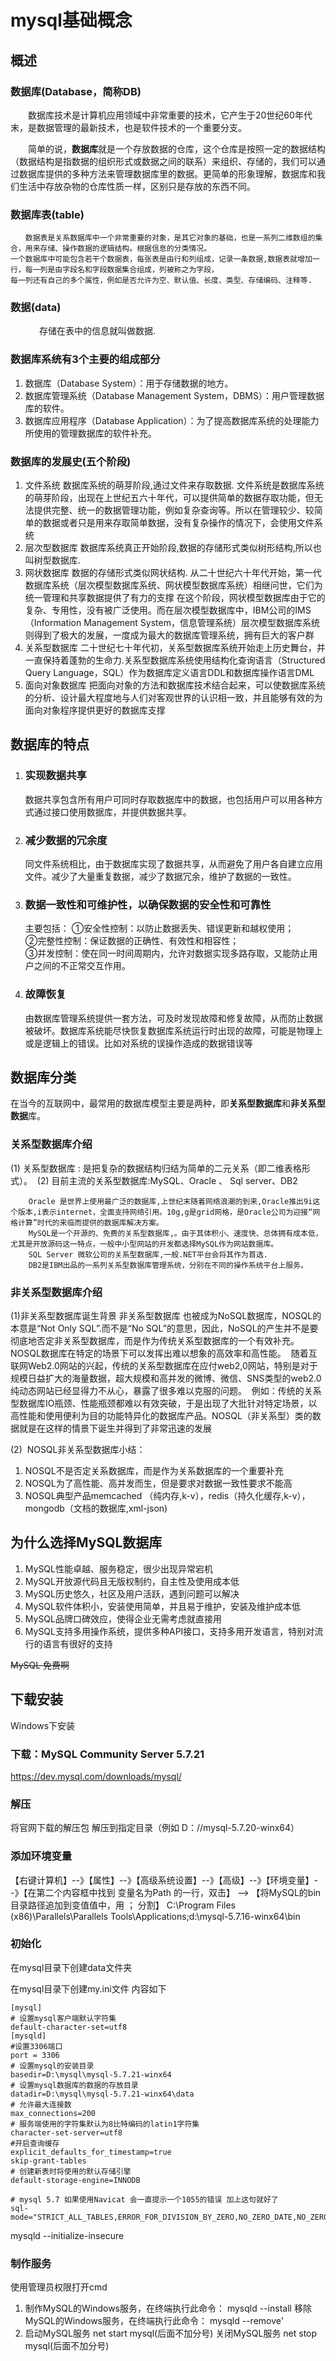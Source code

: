 # mysql基础概念

## 概述

### **数据库(Database，简称DB)**

　　数据库技术是计算机应用领域中非常重要的技术，它产生于20世纪60年代末，是数据管理的最新技术，也是软件技术的一个重要分支。

　　简单的说，**数据库**就是一个存放数据的仓库，这个仓库是按照一定的数据结构（数据结构是指数据的组织形式或数据之间的联系）来组织、存储的，我们可以通过数据库提供的多种方法来管理数据库里的数据。更简单的形象理解，数据库和我们生活中存放杂物的仓库性质一样，区别只是存放的东西不同。

### **数据库表(table)**

```
　　数据表是关系数据库中一个非常重要的对象，是其它对象的基础，也是一系列二维数组的集合，用来存储、操作数据的逻辑结构。根据信息的分类情况。
一个数据库中可能包含若干个数据表，每张表是由行和列组成，记录一条数据,数据表就增加一行，每一列是由字段名和字段数据集合组成，列被称之为字段，
每一列还有自己的多个属性，例如是否允许为空、默认值、长度、类型、存储编码、注释等.
```

### **数据(data)**

　　 　存储在表中的信息就叫做数据.

### **数据库系统有3个主要的组成部分**

1. 数据库（Database System）：用于存储数据的地方。
2. 数据库管理系统（Database Management System，DBMS）：用户管理数据库的软件。
3. 数据库应用程序（Database Application）：为了提高数据库系统的处理能力所使用的管理数据库的软件补充。

### **数据库的发展史(五个阶段)**

1. 文件系统
    数据库系统的萌芽阶段,通过文件来存取数据.
    文件系统是数据库系统的萌芽阶段，出现在上世纪五六十年代，可以提供简单的数据存取功能，但无法提供完整、统一的数据管理功能，例如复杂查询等。所以在管理较少、较简单的数据或者只是用来存取简单数据，没有复杂操作的情况下，会使用文件系统　　
2. 层次型数据库
    数据库系统真正开始阶段,数据的存储形式类似树形结构,所以也叫树型数据库.
3. 网状数据库
    数据的存储形式类似网状结构.
    从二十世纪六十年代开始，第一代数据库系统（层次模型数据库系统、网状模型数据库系统）相继问世，它们为统一管理和共享数据提供了有力的支撑
   在这个阶段，网状模型数据库由于它的复杂、专用性，没有被广泛使用。而在层次模型数据库中，IBM公司的IMS（Information Management System，信息管理系统）层次模型数据库系统则得到了极大的发展，一度成为最大的数据库管理系统，拥有巨大的客户群
4. 关系型数据库
    二十世纪七十年代初，关系型数据库系统开始走上历史舞台，并一直保持着蓬勃的生命力.关系型数据库系统使用结构化查询语言（Structured Query Language，SQL）作为数据库定义语言DDL和数据库操作语言DML
5. 面向对象数据库
    把面向对象的方法和数据库技术结合起来，可以使数据库系统的分析、设计最大程度地与人们对客观世界的认识相一致，并且能够有效的为面向对象程序提供更好的数据库支撑


## 数据库的特点

1. ### 实现数据共享

    数据共享包含所有用户可同时存取数据库中的数据，也包括用户可以用各种方式通过接口使用数据库，并提供数据共享。
2. ### 减少数据的冗余度

    同文件系统相比，由于数据库实现了数据共享，从而避免了用户各自建立应用文件。减少了大量重复数据，减少了数据冗余，维护了数据的一致性。
3. ### 数据一致性和可维护性，以确保数据的安全性和可靠性　　

   主要包括：
   ①安全性控制：以防止数据丢失、错误更新和越权使用；　　　　　　　　　
   ②完整性控制：保证数据的正确性、有效性和相容性；　　　　　　　　　
   ③并发控制：使在同一时间周期内，允许对数据实现多路存取，又能防止用户之间的不正常交互作用。 
4. ### 故障恢复

    由数据库管理系统提供一套方法，可及时发现故障和修复故障，从而防止数据被破坏。数据库系统能尽快恢复数据库系统运行时出现的故障，可能是物理上或是逻辑上的错误。比如对系统的误操作造成的数据错误等

## 数据库分类

在当今的互联网中，最常用的数据库模型主要是两种，即**关系型数据库**和**非关系型数据**库。

### 关系型数据库介绍

(1) 关系型数据库 : 是把复杂的数据结构归结为简单的二元关系（即二维表格形式）。 
(2) 目前主流的关系型数据库:MySQL、Oracle 、 Sql server、DB2 

```
	Oracle 是世界上使用最广泛的数据库,上世纪末随着网络浪潮的到来,Oracle推出9i这个版本,i表示internet，全面支持网络引用。10g,g是grid网格，是Oracle公司为迎接“网格计算”时代的来临而提供的数据库解决方案。
    MySQL是一个开源的、免费的关系型数据库,。由于其体积小、速度快、总体拥有成本低，尤其是开放源码这一特点，一般中小型网站的开发都选择MySQL作为网站数据库。
    SQL Server 微软公司的关系型数据库,一般.NET平台会将其作为首选.
    DB2是IBM出品的一系列关系型数据库管理系统，分别在不同的操作系统平台上服务。
```

### 非关系型数据库介绍

(1)非关系型数据库诞生背景
    非关系型数据库 也被成为NoSQL数据库，NOSQL的本意是“Not Only SQL”.而不是“No SQL”的意思，因此，NoSQL的产生并不是要彻底地否定非关系型数据库，而是作为传统关系型数据库的一个有效补充。NOSQL数据库在特定的场景下可以发挥出难以想象的高效率和高性能。 
    随着互联网Web2.0网站的兴起，传统的关系型数据库在应付web2,0网站，特别是对于规模日益扩大的海量数据，超大规模和高并发的微博、微信、SNS类型的web2.0纯动态网站已经显得力不从心，暴露了很多难以克服的问题。 
    例如：传统的关系型数据库IO瓶颈、性能瓶颈都难以有效突破，于是出现了大批针对特定场景，以高性能和使用便利为目的功能特异化的数据库产品。NOSQL（非关系型）类的数据就是在这样的情景下诞生并得到了非常迅速的发展 

(2)  NOSQL非关系型数据库小结： 
1. NOSQL不是否定关系数据库，而是作为关系数据库的一个重要补充 
2. NOSQL为了高性能、高并发而生，但是要求对数据一致性要求不能高 
3. NOSQL典型产品memcached （纯内存,k-v），redis（持久化缓存,k-v），mongodb（文档的数据库,xml-json)

## 为什么选择MySQL数据库

1. MySQL性能卓越、服务稳定，很少出现异常宕机 
2. MySQL开放源代码且无版权制约，自主性及使用成本低 
3. MySQL历史悠久，社区及用户活跃，遇到问题可以解决 
4. MySQL软件体积小，安装使用简单，并且易于维护，安装及维护成本低 
5. MySQL品牌口碑效应，使得企业无需考虑就直接用 
6. MySQL支持多用操作系统，提供多种API接口，支持多用开发语言，特别对流行的语言有很好的支持

~~MySQL 免费啊~~

## 下载安装

Windows下安装

### 下载：MySQL Community Server 5.7.21

 https://dev.mysql.com/downloads/mysql/

### 解压

将官网下载的解压包 解压到指定目录（例如 D：//mysql-5.7.20-winx64）

### 添加环境变量

【右键计算机】--》【属性】--》【高级系统设置】--》【高级】--》【环境变量】--》【在第二个内容框中找到 变量名为Path 的一行，双击】 --> 【将MySQL的bin目录路径追加到变值值中，用 ； 分割】
C:\Program Files (x86)\Parallels\Parallels Tools\Applications;d:\mysql-5.7.16-winx64\bin

### 初始化

在mysql目录下创建data文件夹

在mysql目录下创建my.ini文件 内容如下

```
[mysql]
# 设置mysql客户端默认字符集
default-character-set=utf8
[mysqld]
#设置3306端口
port = 3306
# 设置mysql的安装目录
basedir=D:\mysql\mysql-5.7.21-winx64
# 设置mysql数据库的数据的存放目录
datadir=D:\mysql\mysql-5.7.21-winx64\data
# 允许最大连接数
max_connections=200
# 服务端使用的字符集默认为8比特编码的latin1字符集
character-set-server=utf8
#开启查询缓存
explicit_defaults_for_timestamp=true
skip-grant-tables
# 创建新表时将使用的默认存储引擎
default-storage-engine=INNODB

# mysql 5.7 如果使用Navicat 会一直提示一个1055的错误 加上这句就好了
sql-mode="STRICT_ALL_TABLES,ERROR_FOR_DIVISION_BY_ZERO,NO_ZERO_DATE,NO_ZERO_IN_DATE,NO_AUTO_CREATE_USER"
```
mysqld --initialize-insecure

### 制作服务

使用管理员权限打开cmd

1. 制作MySQL的Windows服务，在终端执行此命令：
   mysqld --install
   移除MySQL的Windows服务，在终端执行此命令：
   mysqld --remove'
2. 启动MySQL服务
   net start mysql(后面不加分号)
     关闭MySQL服务
   net stop mysql(后面不加分号)

